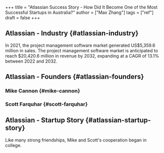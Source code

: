 +++
title = "Atlassian Success Story - How Did It Become One of the Most Successful Startups in Australia?"
author = ["Max Zhang"]
tags = ["ref"]
draft = false
+++

## Atlassian - Industry {#atlassian-industry}

In 2021, the project management software market generated US$5,359.6 million in sales. The project management software market is anticipated to reach $20,420.6 million in revenue by 2032, expanding at a CAGR of 13.1% between 2022 and 2032.


## Atlassian - Founders {#atlassian-founders}


### Mike Cannon {#mike-cannon}


### Scott Farquhar {#scott-farquhar}


## Atlassian - Startup Story {#atlassian-startup-story}

Like many strong friendships, Mike and Scott's cooperation began in college.
